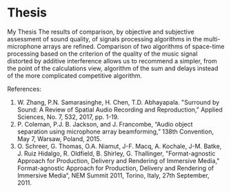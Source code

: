 # Thesis
My Thesis
The results of comparison, by objective and subjective assessment of sound quality, of signals processing algorithms in the multi-microphone arrays are refined. Comparison of two algorithms of space-time processing based on the criterion of the quality of the music signal distorted by additive interference allows us to recommend a simpler, from the point of the calculations view, algorithm of the sum and delays instead of the more complicated competitive algorithm.

References:

1.	W. Zhang, P.N. Samarasinghe, H. Chen, T.D. Abhayapala. "Surround by Sound: A Review of Spatial Audio Recording and Reproduction," Applied Sciences, No. 7, 532, 2017, pp. 1-19.
2.	P. Coleman, P.J. B. Jackson, and J. Francombe, “Audio object separation using microphone array beamforming,” 138th Convention, May 7, Warsaw, Poland, 2015.
3.	O. Schreer, G. Thomas, O.A. Niamut, J-F. Macq, A. Kochale, J-M. Batke, J. Ruiz Hidalgo, R. Oldfield, B. Shirley, G. Thallinger, "Format-agnostic Approach for Production, Delivery and Rendering of Immersive Media," Format-agnostic Approach for Production, Delivery and Rendering of Immersive Media“, NEM Summit 2011, Torino, Italy, 27th September, 2011.



